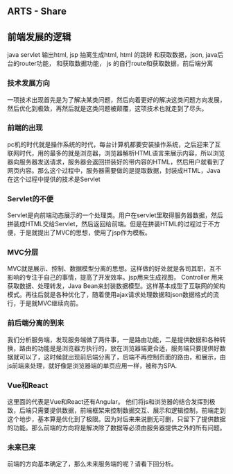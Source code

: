 ## ARTS - Share

## 前端发展的逻辑

java servlet 输出html, jsp 抽离生成html, html 的跳转 和获取数据，json, java后台的router功能， 和获取数据功能， js 的自行route和获取数据，前后端分离

### 技术发展方向
一项技术出现首先是为了解决某类问题，然后向着更好的解决这类问题方向发展，然后优化到极致，再然后就是这类问题被颠覆，这项技术也就走到了尽头。

### 前端的出现

pc机的时代就是操作系统的时代，每台计算机都要安装操作系统，之后迎来了互联网时代，用的最多的就是浏览器，浏览器解析HTML语言来展示内容，所以浏览器向服务器发送请求，服务器会返回拼装好的带内容的HTML，然后用户就看到了网页内容。那么这个过程中，服务器需要做的是提取数据，封装成HTML，Java在这个过程中提供的技术是Servlet

### Servlet的不便

Servlet是向前端动态展示的一个处理类。用户在servlet里取得服务器数据，然后拼装成HTML交给Servlet，然后返回给前端。但是在拼装HTML的过程过于不方便，于是就提出了MVC的思想，使用了jsp作为模板。

### MVC分层

MVC就是展示、控制、数据模型分离的思想。这样做的好处就是各司其职，互不影响的专注于自己的事情，提高了开发效率。jsp用来生成视图， Controller 用来获取数据、处理转发，Java Bean来封装数据模型。这样基本成型了互联网的架构模式。再往后就是各种优化了，随着使用ajax请求处理数据和json数据格式的流行，于是就MVC继续向前。

### 前后端分离的到来

我们分析服务端，发现服务端做了两件事，一是路由功能，二是提供数据和各种转换，路由的功能是是浏览器方执行的，放在浏览器端更合适，服务端只要提供好数据就可以了，这时候就出现前后端分离了，后端不再控制页面的路由，和展示，由js前端来处理，就好像是浏览器端的单页应用一样，被称为SPA.

### Vue和React

这里面的代表是Vue和React还有Angular。 他们将js和浏览器的结合发挥到极致，后端只需要提供数据，前端框架来控制数据交互、展示和逻辑控制，前端走到这个地步，基本算是优化到了极限。因为对后来来说删无可删，只留下了提供数据的功能。那么前端的方向将是解决除了数据等必须由服务器提供之外的所有问题。


### 未来已来

前端的方向基本确定了，那么未来服务端的呢？请看下回分析。

